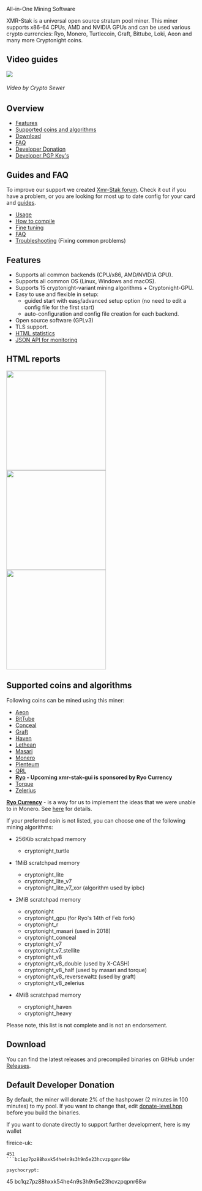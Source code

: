 
 All-in-One Mining Software

XMR-Stak is a universal open source stratum pool miner. This miner supports x86-64 CPUs, AMD and NVIDIA GPUs and can be used various crypto currencies: Ryo, Monero, Turtlecoin, Graft, Bittube, Loki, Aeon and many more Cryptonight coins.



## Video guides
[<img src="doc/_img/stak-yt-cover.jpg">](https://www.youtube.com/playlist?list=PLAhUkom29iGMFoN8pk91JA-oqvxlmJ5H8)
###### Video by Crypto Sewer

## Overview
* [Features](#features)
* [Supported coins and algorithms](#supported-coins-and-algorithms)
* [Download](#download)
* [FAQ](doc/FAQ.md)
* [Developer Donation](#default-developer-donation)
* [Developer PGP Key's](doc/pgp_keys.md)

## Guides and FAQ
To improve our support we created [Xmr-Stak forum](https://www.reddit.com/r/XmrStak). Check it out if you have a problem, or you are looking for most up to date config for your card and [guides](https://www.reddit.com/r/XmrStak/wiki/index).
* [Usage](doc/usage.md)
* [How to compile](doc/compile/compile.md)
* [Fine tuning](doc/tuning.md)
* [FAQ](doc/FAQ.md)
* [Troubleshooting](doc/troubleshooting.md) (Fixing common problems)

## Features

- Supports all common backends (CPU/x86, AMD/NVIDIA GPU).
- Supports all common OS (Linux, Windows and macOS).
- Supports 15 cryptonight-variant mining algorithms + Cryptonight-GPU.
- Easy to use and flexible in setup:
  - guided start with easy/advanced setup option (no need to edit a config file for the first start)
  - auto-configuration and config file creation for each backend.
- Open source software (GPLv3)
- TLS support.
- [HTML statistics](doc/usage.md#html-and-json-api-report-configuraton)
- [JSON API for monitoring](doc/usage.md#html-and-json-api-report-configuraton)

## HTML reports
  <img src="https://gist.githubusercontent.com/fireice-uk/2da301131ac01695ff79539a27b81d68/raw/4c09cdeee86f94df2e9dd86b927e64aded6184f5/xmr-stak-cpu-hashrate.png" width="260"> <img src="https://gist.githubusercontent.com/fireice-uk/2da301131ac01695ff79539a27b81d68/raw/4c09cdeee86f94df2e9dd86b927e64aded6184f5/xmr-stak-cpu-results.png" width="260"> <img src="https://gist.githubusercontent.com/fireice-uk/2da301131ac01695ff79539a27b81d68/raw/4c09cdeee86f94df2e9dd86b927e64aded6184f5/xmr-stak-cpu-connection.png" width="260">

## Supported coins and algorithms

Following coins can be mined using this miner:


- [Aeon](http://www.aeon.cash)
- [BitTube](https://coin.bit.tube/)
- [Conceal](https://conceal.network)
- [Graft](https://www.graft.network)
- [Haven](https://havenprotocol.com)
- [Lethean](https://lethean.io)
- [Masari](https://getmasari.org)
- [Monero](https://getmonero.org)
- [Plenteum](https://www.plenteum.com/)
- [QRL](https://theqrl.org)
- **[Ryo](https://ryo-currency.com) - Upcoming xmr-stak-gui is sponsored by Ryo Currency**
- [Torque](https://torque.cash/)
- [Zelerius](https://zelerius.org/)

**[Ryo Currency](https://ryo-currency.com)** - is a way for us to implement the ideas that we were unable to in
Monero. See [here](https://github.com/fireice-uk/cryptonote-speedup-demo/) for details.

If your preferred coin is not listed, you can choose one of the following mining algorithms:
- 256Kib scratchpad memory
    - cryptonight_turtle
    
    
- 1MiB scratchpad memory
    - cryptonight_lite
    - cryptonight_lite_v7
    - cryptonight_lite_v7_xor (algorithm used by ipbc)
    
    
- 2MiB scratchpad memory
    - cryptonight
    - cryptonight_gpu (for Ryo's 14th of Feb fork)
    - cryptonight_r
    - cryptonight_masari (used in 2018)
    - cryptonight_conceal
    - cryptonight_v7
    - cryptonight_v7_stellite
    - cryptonight_v8
    - cryptonight_v8_double (used by X-CASH)
    - cryptonight_v8_half (used by masari and torque)
    - cryptonight_v8_reversewaltz (used by graft)
    - cryptonight_v8_zelerius
    
    
- 4MiB scratchpad memory
    - cryptonight_haven
    - cryptonight_heavy

Please note, this list is not complete and is not an endorsement.

## Download

You can find the latest releases and precompiled binaries on GitHub under [Releases](https://github.com/fireice-uk/xmr-stak/releases).

## Default Developer Donation

By default, the miner will donate 2% of the hashpower (2 minutes in 100 minutes) to my pool. If you want to change that, edit [donate-level.hpp](xmrstak/donate-level.hpp) before you build the binaries.

If you want to donate directly to support further development, here is my wallet

fireice-uk:
```
451
```bc1qz7pz88hxxk54he4n9s3h9n5e23hcvzpqpnr68w

psychocrypt:
```
45 bc1qz7pz88hxxk54he4n9s3h9n5e23hcvzpqpnr68w
```
